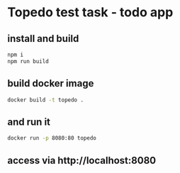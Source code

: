 # Topedo test task - todo app

## install and build

```sh
npm i
npm run build
```

## build docker image

```sh
docker build -t topedo .
```

## and run it

```sh
docker run -p 8080:80 topedo
```

## access via http://localhost:8080
